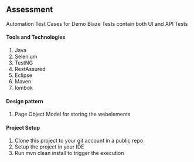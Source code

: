 ## Assessment
Automation Test Cases for Demo Blaze
Tests contain both UI and API Tests

#### Tools and Technologies
1. Java
2. Selenium
3. TestNG
4. RestAssured
5. Eclipse
6. Maven
7. lombok

#### Design pattern
1. Page Object Model for storing the webelements


#### Project Setup
1. Clone this project to your git account in a public repo
2. Setup the project in your IDE
3. Run mvn clean install to trigger the execution